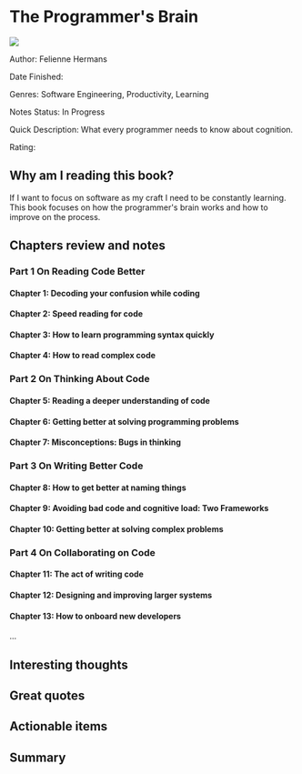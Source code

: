 # The Programmer's Brain
![](https://images.manning.com/360/480/resize/book/d/b33ec6a-7e93-40a4-afe3-2fd87fc1e014/Hermans-HI.png)

Author: Felienne Hermans

Date Finished: 

Genres: Software Engineering, Productivity, Learning

Notes Status: In Progress

Quick Description: What every programmer needs to know about cognition.

Rating: 


## Why am I reading this book?
If I want to focus on software as my craft I need to be constantly learning. This book focuses on how the programmer's brain works and how to improve on the process.

## Chapters review and notes
### Part 1 On Reading Code Better

#### Chapter 1: Decoding your confusion while coding

#### Chapter 2: Speed reading for code

#### Chapter 3: How to learn programming syntax quickly

#### Chapter 4: How to read complex code

### Part 2 On Thinking About Code

#### Chapter 5: Reading a deeper understanding of code

#### Chapter 6: Getting better at solving programming problems

#### Chapter 7: Misconceptions: Bugs in thinking

### Part 3 On Writing Better Code

#### Chapter 8: How to get better at naming things

#### Chapter 9: Avoiding bad code and cognitive load: Two Frameworks

#### Chapter 10: Getting better at solving complex problems

### Part 4 On Collaborating on Code

#### Chapter 11: The act of writing code

#### Chapter 12: Designing and improving larger systems

#### Chapter 13: How to onboard new developers
...

## Interesting thoughts


## Great quotes


## Actionable items


## Summary


